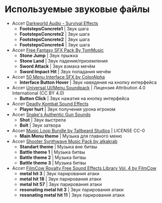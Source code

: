 # Используемые звуковые файлы
* Ассет [Darkworld Audio - Survival Effects](https://darkworldaudio.itch.io/sound-effects-survival-i) 
    * **FootstepsConcrete1** | Звук шага
    * **FootstepsConcrete2** | Звук шага
    * **FootstepsConcrete2** | Звук шага
    * **FootstepsConcrete4** | Звук шага
* Ассет [Free Fantasy SFX Pack By TomMusic](https://tommusic.itch.io/free-fantasy-200-sfx-pack)
    * **Stone Jump** | Звук прыжка
    * **Stone Land** | Звук падения/приземления
    * **Sword Attack** | Звук взмаха мечём
    * **Sword Impact Hit** | Звук попадания мечём
* Ассет [50 Menu Interface SFX by ColorAlpha](https://coloralpha.itch.io/50-menu-interface-sfx)
    * **Interface Button Hover** | Звук наведения на кнопку интерфейса
* Ассет [Universal UI/Menu Soundpack](https://ellr.itch.io/universal-ui-soundpack) | Лицензия Attribution 4.0 International (CC BY 4.0)
    * **Button Click** | Звук нажатия на кнопку интерфейса
* Ассет [Deadly Kombat Sound Effects](https://danielsoundsgood.itch.io/free-deadly-kombat-sound-effects)
    * **Player hurt** | Звук получения урона игроком
* Ассет [Snake's Authentic Gun Sounds](https://f8studios.itch.io/snakes-authentic-gun-sounds)
    * **Shot** | Звук выстрела
    * **Bolt** | Звук затвора
* Ассет [Music Loop Bundle by Tallbeard Studios](https://tallbeard.itch.io/music-loop-bundle) | LICENSE CC-0
    * **Main Menu theme** | Музыка для главного меню
* Ассет [Shooter Synthwave Music Pack by alkakrab](https://alkakrab.itch.io/free-shooter-synthwave-music-pack)
    * **Standart theme** | Музыка вне битвы
    * **Battle theme 1** | Музыка битвы
    * **Battle theme 2** | Музыка битвы
    * **Battle theme 3** | Музыка битвы
* Ассет [FilmCow Royalty Free Sound Effects Library Vol. 4 by FilmCow](https://filmcow.itch.io/filmcow-sfx-4)
    * **metal hit 3** | Звук парирования атаки
    * **metal hit 18** | Звук парирования атаки
    * **metal hit 57** | Звук парирования атаки
    * **resonating metal hit 3** | Звук парирования атаки
    * **resonating metal hit 11** | Звук парирования атаки